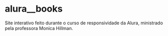 # alura__books
Site interativo feito durante o curso de responsividade da Alura, ministrado pela professora Monica Hillman.
